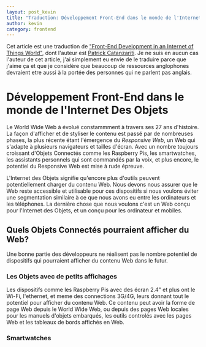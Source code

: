 ```yaml
---
layout: post_kevin
title: "Traduction: Développement Front-End dans le monde de l'Internet Des Objets"
author: kevin
category: frontend
---
```


Cet article est une traduction de ["Front-End Development in an Internet of Things World"](https://www.sitepoint.com/the-future-of-the-web-in-an-internet-of-things-world/), dont l'auteur est [Patrick Catanzariti](https://www.sitepoint.com/the-future-of-the-web-in-an-internet-of-things-world/). Je ne suis en aucun cas l'auteur de cet article, j'ai simplement eu envie de le traduire parce que j'aime ça et que je considère que beaucoup de ressources anglophones devraient etre aussi à la portée des personnes qui ne parlent pas anglais.

<!--break-->

# Développement Front-End dans le monde de l'Internet Des Objets

Le World Wide Web à évolué constammment à travers ses 27 ans d'histoire. La façon d'afficher et de styliser le contenu est passé par de nombreuses phases, la plus récente étant l'émergence du _Responsive Web_, un Web qui s'adapte à plusieurs navigateurs et tailles d'écran. Avec un nombre toujours croissant d'Objets Connectés comme les Raspberry Pis, les smartwatches, les assistants personnels qui sont commandés par la voix, et plus encore, le potentiel du Responsive Web est mise à rude épreuve.

L'Internet des Objets signifie qu'encore plus d'outils peuvent potentiellement charger du contenu Web. Nous devons nous assurer que le Web reste accessible et utilisable pour ces dispositifs si nous voulons éviter une segmentation similaire à ce que nous avons eu entre les ordinateurs et les téléphones. La dernière chose que nous voulons c'est un Web conçu pour l'Internet des Objets, et un conçu pour les ordinateur et mobiles.

## Quels Objets Connectés pourraient afficher du Web?

Une bonne partie des développeurs ne réalisent pas le nombre potentiel de dispositifs qui pourraient afficher du contenu Web dans le futur.

### Les Objets avec de petits affichages

Les dispositifs comme les Raspberry Pis avec des écran 2.4" et plus ont le Wi-Fi, l'ethernet, et meme des connections 3G/4G, leurs donnant tout le potentiel pour afficher du contenu Web. Ce contenu peut avoir la forme de page Web depuis le World Wide Web, ou depuis des pages Web locales pour les manuels d'objets embarqués, les outils controlés avec les pages Web et les tableaux de bords affichés en Web.

### Smartwatches


